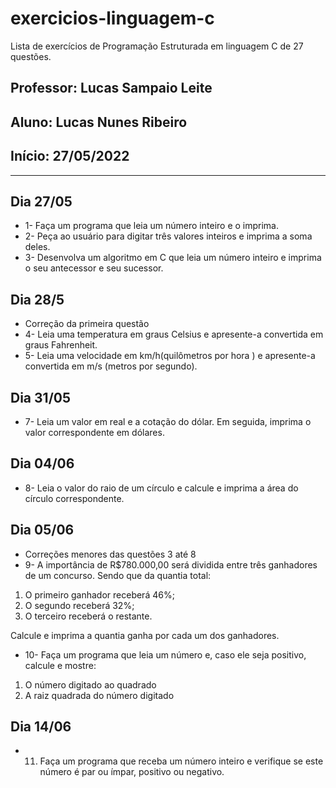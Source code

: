 
# exercicios-linguagem-c
Lista de exercícios de Programação Estruturada em linguagem C de 27 questões. 

## Professor: Lucas Sampaio Leite
## Aluno: Lucas Nunes Ribeiro   
## Início: 27/05/2022


***

## Dia 27/05

* 1- Faça um programa que leia um número inteiro e o imprima.
* 2- Peça ao usuário para digitar três valores inteiros e imprima a soma deles.
* 3- Desenvolva um algoritmo em C que leia um número inteiro e imprima o seu antecessor e seu sucessor.

## Dia 28/5

* Correção da primeira questão
* 4- Leia uma temperatura em graus Celsius e apresente-a convertida em graus Fahrenheit.
* 5- Leia uma velocidade em km/h(quilômetros por hora ) e apresente-a convertida em m/s (metros por segundo).

## Dia 31/05

* 7- Leia um valor em real e a cotação do dólar. Em seguida, imprima o valor correspondente em dólares.

## Dia 04/06

* 8- Leia o valor do raio de um círculo e calcule e imprima a área do círculo correspondente.

## Dia 05/06

* Correções menores das questões 3 até 8
* 9- A importância de R$780.000,00 será dividida entre três ganhadores de um concurso. Sendo que da quantia total:
1. O primeiro ganhador receberá 46%;
2. O segundo receberá 32%;
3. O terceiro receberá o restante.

Calcule e imprima a quantia ganha por cada um dos ganhadores.
* 10- Faça um programa que leia um número e, caso ele seja positivo, calcule e mostre:
1. O número digitado ao quadrado
2. A raiz quadrada do número digitado

## Dia 14/06
* 11. Faça um programa que receba um número inteiro e verifique se este
número é par ou ímpar, positivo ou negativo.